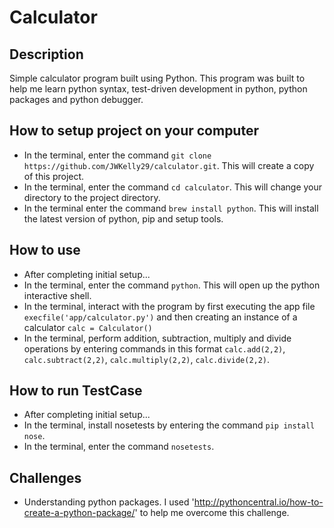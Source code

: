 # Calculator

## Description

Simple calculator program built using Python. This program was built to help me learn python syntax, test-driven development in python, python packages and python debugger.

## How to setup project on your computer

- In the terminal, enter the command `git clone https://github.com/JWKelly29/calculator.git`. This will create a copy of this project.
- In the terminal, enter the command `cd calculator`. This will change your directory to the project directory.
- In the terminal enter the command `brew install python`. This will install the latest version of python, pip and setup tools.

## How to use

- After completing initial setup...
- In the terminal, enter the command  `python`. This will open up the python interactive shell.
- In the terminal, interact with the program by first executing the app file `execfile('app/calculator.py')` and then creating an instance of a calculator `calc = Calculator()`
- In the terminal, perform addition, subtraction, multiply and divide operations by entering commands in this format `calc.add(2,2)`, `calc.subtract(2,2)`, `calc.multiply(2,2)`, `calc.divide(2,2)`.

## How to run TestCase

- After completing initial setup...
- In the terminal, install nosetests by entering the command `pip install nose`.
- In the terminal, enter the command `nosetests`.

## Challenges

- Understanding python packages. I used 'http://pythoncentral.io/how-to-create-a-python-package/' to help me overcome this challenge.
